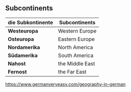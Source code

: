 ## Subcontinents

| die Subkontinente | Subcontinents   |
| ----------------- | --------------- |
| **Westeuropa**    | Western Europe  |
| **Osteuropa**     | Eastern Europe  |
| **Nordamerika**   | North America   |
| **Südamerika**    | South America   |
| **Nahost**        | the Middle East |
| **Fernost**       | the Far East    |

https://www.germanveryeasy.com/geography-in-german